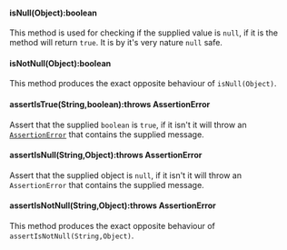 #### isNull(Object):boolean
This method is used for checking if the supplied value is `null`, if it is the method will return `true`. It is by it's
very nature `null` safe.

#### isNotNull(Object):boolean
This method produces the exact opposite behaviour of `isNull(Object)`.

#### assertIsTrue(String,boolean):throws AssertionError
Assert that the supplied `boolean` is `true`, if it isn't it will throw an
[`AssertionError`](http://docs.oracle.com/javase/7/docs/api/java/lang/AssertionError.html) that contains the supplied
message.

#### assertIsNull(String,Object):throws AssertionError
Assert that the supplied object is `null`, if it isn't it will throw an `AssertionError` that contains the supplied
message.

#### assertIsNotNull(String,Object):throws AssertionError
This method produces the exact opposite behaviour of `assertIsNotNull(String,Object)`.